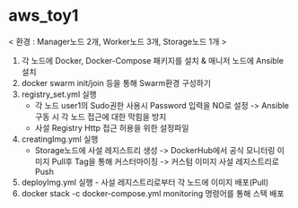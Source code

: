 # aws_toy1

< 환경 : Manager노드 2개, Worker노드 3개, Storage노드 1개 >
1. 각 노드에 Docker, Docker-Compose 패키지를 설치 & 매니저 노드에 Ansible 설치
2. docker swarm init/join 등을 통해 Swarm환경 구성하기
3. registry_set.yml 실행
   - 각 노드 user1의 Sudo권한 사용시 Password 입력을 NO로 설정 -> Ansible 구동 시 각 노드 접근에 대한 막힘을 방지
   - 사설 Registry Http 접근 허용을 위한 설정파일
5. creatingImg.yml 실행
   - Storage노드에 사설 레지스트리 생성 -> DockerHub에서 공식 모니터링 이미지 Pull후 Tag을 통해 커스터마이징
     -> 커스텀 이미지 사설 레지스트리로 Push
6. deployImg.yml 실행 - 사설 레지스트리로부터 각 노드에 이미지 배포(Pull)
7. docker stack -c docker-compose.yml monitoring 명령어를 통해 스택 배포
